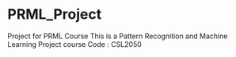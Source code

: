 # PRML_Project
 Project for PRML Course
 This is a Pattern Recognition and Machine Learning Project
 course Code : CSL2050
 

